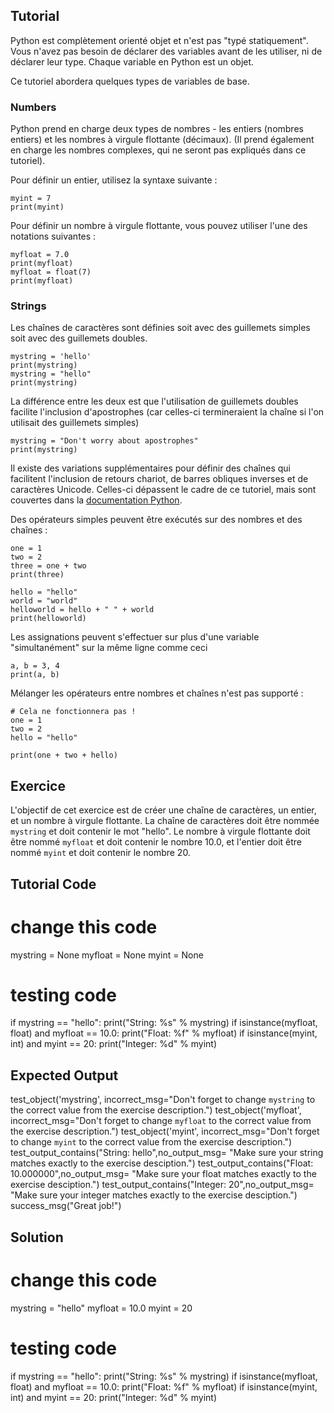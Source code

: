 Tutorial
--------

Python est complètement orienté objet et n'est pas "typé statiquement". Vous n'avez pas besoin de déclarer des variables avant de les utiliser, ni de déclarer leur type. Chaque variable en Python est un objet.

Ce tutoriel abordera quelques types de variables de base.

### Numbers
Python prend en charge deux types de nombres - les entiers (nombres entiers) et les nombres à virgule flottante (décimaux). (Il prend également en charge les nombres complexes, qui ne seront pas expliqués dans ce tutoriel).

Pour définir un entier, utilisez la syntaxe suivante :

    myint = 7
    print(myint)

Pour définir un nombre à virgule flottante, vous pouvez utiliser l'une des notations suivantes :

    myfloat = 7.0
    print(myfloat)
    myfloat = float(7)
    print(myfloat)

### Strings

Les chaînes de caractères sont définies soit avec des guillemets simples soit avec des guillemets doubles.

    mystring = 'hello'
    print(mystring)
    mystring = "hello"
    print(mystring)

La différence entre les deux est que l'utilisation de guillemets doubles facilite l'inclusion d'apostrophes (car celles-ci termineraient la chaîne si l'on utilisait des guillemets simples)

    mystring = "Don't worry about apostrophes"
    print(mystring)

Il existe des variations supplémentaires pour définir des chaînes qui facilitent l'inclusion de retours chariot, de barres obliques inverses et de caractères Unicode. Celles-ci dépassent le cadre de ce tutoriel, mais sont couvertes dans la [documentation Python](http://docs.python.org/tutorial/introduction.html#strings "Strings in Python Tutorial").

Des opérateurs simples peuvent être exécutés sur des nombres et des chaînes :

    one = 1
    two = 2
    three = one + two
    print(three)

    hello = "hello"
    world = "world"
    helloworld = hello + " " + world
    print(helloworld)

Les assignations peuvent s'effectuer sur plus d'une variable "simultanément" sur la même ligne comme ceci

    a, b = 3, 4
    print(a, b)

Mélanger les opérateurs entre nombres et chaînes n'est pas supporté :

    # Cela ne fonctionnera pas !
    one = 1
    two = 2
    hello = "hello"
    
    print(one + two + hello)


Exercice
--------

L'objectif de cet exercice est de créer une chaîne de caractères, un entier, et un nombre à virgule flottante. La chaîne de caractères doit être nommée `mystring` et doit contenir le mot "hello". Le nombre à virgule flottante doit être nommé `myfloat` et doit contenir le nombre 10.0, et l'entier doit être nommé `myint` et doit contenir le nombre 20.

Tutorial Code
-------------
# change this code
mystring = None
myfloat = None
myint = None

# testing code
if mystring == "hello":
    print("String: %s" % mystring)
if isinstance(myfloat, float) and myfloat == 10.0:
    print("Float: %f" % myfloat)
if isinstance(myint, int) and myint == 20:
    print("Integer: %d" % myint)

Expected Output
---------------

test_object('mystring', incorrect_msg="Don't forget to change `mystring` to the correct value from the exercise description.")
test_object('myfloat', incorrect_msg="Don't forget to change `myfloat` to the correct value from the exercise description.")
test_object('myint', incorrect_msg="Don't forget to change `myint` to the correct value from the exercise description.")
test_output_contains("String: hello",no_output_msg= "Make sure your string matches exactly to the exercise desciption.")
test_output_contains("Float: 10.000000",no_output_msg= "Make sure your float matches exactly to the exercise desciption.")
test_output_contains("Integer: 20",no_output_msg= "Make sure your integer matches exactly to the exercise desciption.")
success_msg("Great job!")

Solution
--------

# change this code
mystring = "hello"
myfloat = 10.0
myint = 20

# testing code
if mystring == "hello":
    print("String: %s" % mystring)
if isinstance(myfloat, float) and myfloat == 10.0:
    print("Float: %f" % myfloat)
if isinstance(myint, int) and myint == 20:
    print("Integer: %d" % myint)